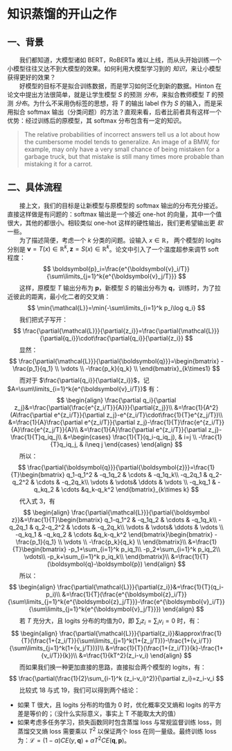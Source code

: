 # 知识蒸馏的开山之作
## 一、背景
&emsp;&emsp;我们都知道，大模型诸如 BERT，RoBERTa 难以上线，而从头开始训练一个小模型往往又达不到大模型的效果。如何利用大模型学习到的 *知识*，来让小模型获得更好的效果？  
&emsp;&emsp;好模型的目标不是拟合训练数据，而是学习如何泛化到新的数据。Hinton 在论文中提出方法很简单，就是让学生模型 $S$ 的预测 *分布*，来拟合教师模型 $T$ 的预测 *分布*。为什么不采用伪标签的思想，将 $T$ 的输出 label 作为 $S$ 的输入，而是采用拟合 softmax 输出（分类问题）的方法？直观来看，后者比前者具有这样一个优势：经过训练后的原模型，其 softmax 分布包含有一定的知识。  
> The relative probabilities of incorrect answers tell us a lot about how the cumbersome model tends to generalize. An image of a BMW, for example, may only have a very small chance of being mistaken for a garbage truck, but that mistake is still many times more probable than mistaking it for a carrot.

## 二、具体流程
&emsp;&emsp;接上文，我们的目标是让新模型与原模型的 softmax 输出的分布充分接近。直接这样做是有问题的：softmax 输出是一个接近 one-hot 的向量，其中一个值很大，其他的都很小。相较类似 one-hot 这样的硬性输出，我们更希望输出更 *软* 一些。  
&emsp;&emsp;为了描述简便，考虑一个 $k$ 分类的问题。设输入 $x\in \mathbb{R}$， 两个模型的 logits 分别是 $\boldsymbol{v}=T(x)\in\mathbb{R}^k,\boldsymbol{z}=S(x)\in\mathbb{R}^k$。论文中引入了一个温度超参来调节 soft 程度：  
$$
\boldsymbol{p}_i=\frac{e^{\boldsymbol{v}_i/T}}{\sum\limits_{j=1}^k{e^{\boldsymbol{v}_j/T}}}
$$
&emsp;&emsp;这样，原模型 $T$ 输出分布为 $\boldsymbol{p}$，新模型 $S$ 的输出分布为 $\boldsymbol{q}$，训练时，为了拉近彼此的距离，最小化二者的交叉熵：  
$$
\min{\mathcal{L}}=\min{-\sum\limits_{i=1}^k p_i\log q_i}
$$
&emsp;&emsp;我们把式子写开：  
$$
\frac{\partial{\mathcal{L}}}{\partial{z_i}}=\frac{\partial{\mathcal{L}}}{\partial{q_i}}\cdot\frac{\partial{q_i}}{\partial{z_i}}
$$
&emsp;&emsp;显然：  
$$
\frac{\partial{\mathcal{L}}}{\partial{\boldsymbol{q}}}=\begin{bmatrix}
-\frac{p_1}{q_1} \\
\vdots \\
-\frac{p_k}{q_k} \\
\end{bmatrix}_{k\times1}
$$
&emsp;&emsp;而对于 $\frac{\partial{q_i}}{\partial{z_i}}$，记 $A=\sum\limits_{i=1}^k{e^{\boldsymbol{v}_i/T}}$ 有：  
$$
\begin{align}
\frac{\partial q_i}{\partial z_j}&=\frac{\partial{\frac{e^{z_i/T}}{A}}}{\partial{z_j}}\\
&=\frac{1}{A^2}(A\frac{\partial e^{z_i/T}}{\partial z_j}-e^{z_i/T}\cdot\frac{1}{T}e^{z_j/T})\\
&=\frac{1}{A}\frac{\partial e^{z_i/T}}{\partial z_j}-\frac{1}{T}\frac{e^{z_i/T}}{A}\frac{e^{z_j/T}}{A}\\
&=\frac{1}{A}\frac{\partial e^{z_i/T}}{\partial z_j}-\frac{1}{T}q_iq_j\\
&=\begin{cases} 
\frac{1}{T}(q_i-q_iq_j),  & i=j \\
-\frac{1}{T}q_iq_j, & i\neq j
\end{cases}
\end{align}
$$
&emsp;&emsp;所以：  
$$
\frac{\partial{\boldsymbol{q}}}{\partial{\boldsymbol{z}}}=\frac{1}{T}\begin{bmatrix}
q_1-q_1^2      & -q_1q_2 & \cdots & -q_1q_k\\
-q_2q_1 & q_2-q_2^2 & \cdots & -q_2q_k\\
\vdots & \vdots& \ddots & \vdots \\
-q_kq_1 & -q_kq_2 & \cdots &q_k-q_k^2
\end{bmatrix}_{k\times k}
$$
&emsp;&emsp;代入式 3，有  
$$
\begin{align}
\frac{\partial{\mathcal{L}}}{\partial{\boldsymbol z}}&=\frac{1}{T}\begin{bmatrix}
q_1-q_1^2      & -q_1q_2 & \cdots & -q_1q_k\\
-q_2q_1 & q_2-q_2^2 & \cdots & -q_2q_k\\
\vdots & \vdots& \ddots & \vdots \\
-q_kq_1 & -q_kq_2 & \cdots &q_k-q_k^2
\end{bmatrix}\begin{bmatrix}
-\frac{p_1}{q_1} \\
\vdots \\
-\frac{p_k}{q_k} \\
\end{bmatrix}\\
&=\frac{1}{T}\begin{bmatrix}
-p_1+\sum_{i=1}^k p_iq_1\\
-p_2+\sum_{i=1}^k p_iq_2\\
\vdots\\
-p_k+\sum_{i=1}^k p_iq_k\\
\end{bmatrix}\\
&=\frac{1}{T}(\boldsymbol{q}-\boldsymbol{p})
\end{align}
$$
&emsp;&emsp;所以：  
$$
\begin{align}
\frac{\partial{\mathcal{L}}}{\partial{z_i}}&=\frac{1}{T}(q_i-p_i)\\
&=\frac{1}{T}(\frac{e^{\boldsymbol{z}_i/T}}{\sum\limits_{j=1}^k{e^{\boldsymbol{z}_j/T}}}-\frac{e^{\boldsymbol{v}_i/T}}{\sum\limits_{j=1}^k{e^{\boldsymbol{v}_j/T}}})
\end{align}
$$
&emsp;&emsp;若 $T$ 充分大，且 logits 分布的均值为0，即 $\sum_i z_i=\sum_i v_i =0$ 时，有：  
$$
\begin{align}
\frac{\partial{\mathcal{L}}}{\partial{z_i}}&\approx\frac{1}{T}(\frac{1+{z_i/T}}{\sum\limits_{j=1}^k(1+{z_j/T})}-\frac{1+{v_i/T}}{\sum\limits_{j=1}^k(1+{v_j/T})})\\
&=\frac{1}{T}(\frac{1+{z_i/T}}{k}-\frac{1+{v_i/T}}{k})\\
&=\frac{1}{kT^2}(z_i-v_i)
\end{align}
$$
&emsp;&emsp;而如果我们换一种更加直接的思路，直接拟合两个模型的 logits，有：  
$$
\frac{\partial(\frac{1}{2}\sum_{i-1}^k (z_i-v_i)^2)}{\partial z_i}=z_i-v_i
$$
&emsp;&emsp;比较式 18 与式 19，我们可以得到两个结论：  
* 如果 T 很大，且 logits 分布的均值为 0 时，优化概率交叉熵和 logits 的平方差是等价的；（没什么实际意义，事实上 T 不能取太大的值）
* 如果考虑多任务学习，损失函数同时包含蒸馏 loss 与常规监督训练 loss，则蒸馏交叉熵 loss 需要乘以 $T^2$ 以保证两个 loss 在同一量级。最终训练 loss 为：$\mathcal{L}=(1-\alpha)CE(y,\boldsymbol{q})+\alpha T^2CE(\boldsymbol{q},\boldsymbol{p})$。